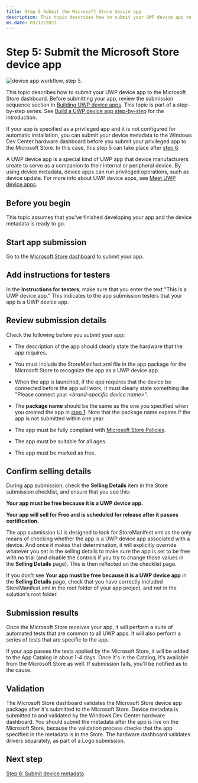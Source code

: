 ```yaml
---
title: Step 5 Submit the Microsoft Store device app
description: This topic describes how to submit your UWP device app to the Microsoft Store dashboard.
ms.date: 03/17/2023
---
```


# Step 5: Submit the Microsoft Store device app

![device app workflow, step 5.](images/5-device-app-workflow.png)

This topic describes how to submit your UWP device app to the Microsoft Store dashboard. Before submitting your app, review the submission sequence section in [Building UWP device apps](the-workflow.md). This topic is part of a step-by-step series. See [Build a UWP device app step-by-step](build-a-uwp-device-app-step-by-step.md) for the introduction.

If your app is specified as a privileged app and it is not configured for automatic installation, you can submit your device metadata to the Windows Dev Center hardware dashboard before you submit your privileged app to the Microsoft Store. In this case, this step 5 can take place after [step 6](step-6--submit-device-metadata.md).

A UWP device app is a special kind of UWP app that device manufacturers create to serve as a companion to their internal or peripheral device. By using device metadata, device apps can run privileged operations, such as device update. For more info about UWP device apps, see [Meet UWP device apps](meet-uwp-device-apps.md).

## Before you begin

This topic assumes that you've finished developing your app and the device metadata is ready to go.

## Start app submission

Go to the [Microsoft Store dashboard](https://partner.microsoft.com/dashboard) to submit your app.

## Add instructions for testers

In the **Instructions for testers**, make sure that you enter the text "This is a UWP device app." This indicates to the app submission testers that your app is a UWP device app.

## Review submission details

Check the following before you submit your app:

- The description of the app should clearly state the hardware that the app requires.

- You must include the StoreManifest.xml file in the app package for the Microsoft Store to recognize the app as a UWP device app.

- When the app is launched, if the app requires that the device be connected before the app will work, it must clearly state something like "Please connect your &lt;*brand-specific device name*&gt;".

- The **package name** should be the same as the one you specified when you created the app in [step 1](step-1--create-a-uwp-device-app.md). Note that the package name expires if the app is not submitted within one year.

- The app must be fully compliant with [Microsoft Store Policies](/windows/apps/publish/store-policies).

- The app must be suitable for all ages.

- The app must be marked as free.

## Confirm selling details

During app submission, check the **Selling Details** item in the Store submission checklist, and ensure that you see this:

**Your app must be free because it is a UWP device app.**

**Your app will sell for Free and is scheduled for release after it passes certification.**

The app submission UI is designed to look for StoreManifest.xml as the only means of checking whether the app is a UWP device app associated with a device. And once it makes that determination, it will explicitly override whatever you set in the selling details to make sure the app is set to be free with no trial (and disable the controls if you try to change those values in the **Selling Details** page). This is then reflected on the checklist page.

If you don't see **Your app must be free because it is a UWP device app** in the **Selling Details** page, check that you have correctly included StoreManifest.xml in the root folder of your app project, and not in the solution's root folder.

## Submission results

Once the Microsoft Store receives your app, it will perform a suite of automated tests that are common to all UWP apps. It will also perform a series of tests that are specific to the app.

If your app passes the tests applied by the Microsoft Store, it will be added to the App Catalog in about 1-4 days. Once it's in the Catalog, it's available from the Microsoft Store as well. If submission fails, you'll be notified as to the cause.

## Validation

The Microsoft Store dashboard validates the Microsoft Store device app package after it's submitted to the Microsoft Store. Device metadata is submitted to and validated by the Windows Dev Center hardware dashboard. You should submit the metadata after the app is live on the Microsoft Store, because the validation process checks that the app specified in the metadata is in the Store. The hardware dashboard validates drivers separately, as part of a Logo submission.

## Next step

[Step 6: Submit device metadata](step-6--submit-device-metadata.md)
